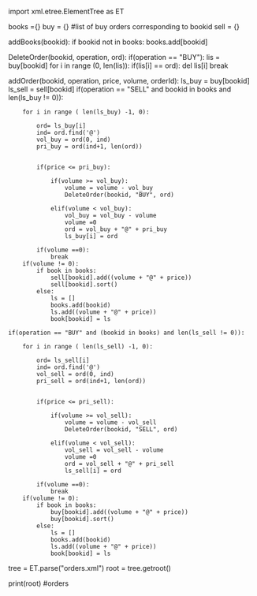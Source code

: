 import xml.etree.ElementTree as ET

books ={}
buy = {} #list of buy orders corresponding to bookid
sell = {}

addBooks(bookid):
    if bookid not in books:
            books.add[bookid]
    

DeleteOrder(bookid, operation, ord):
    if(operation == "BUY"):
        lis = buy[bookid]
        for i in range (0, len(lis)):
            if(lis[i] == ord):
                del lis[i]
                break

addOrder(bookid, operation, price, volume, orderId):
    ls_buy = buy[bookid]
    ls_sell = sell[bookid]
    if(operation == "SELL" and bookid in books and len(ls_buy != 0)):
        
        for i in range ( len(ls_buy) -1, 0):

            ord= ls_buy[i]
            ind= ord.find('@')
            vol_buy = ord(0, ind)
            pri_buy = ord(ind+1, len(ord))


            if(price <= pri_buy):

                if(volume >= vol_buy):
                    volume = volume - vol_buy
                    DeleteOrder(bookid, "BUY", ord)
                
                elif(volume < vol_buy):
                    vol_buy = vol_buy - volume
                    volume =0
                    ord = vol_buy + "@" + pri_buy
                    ls_buy[i] = ord

            if(volume ==0):
                break
        if(volume != 0):
            if book in books:
                sell[bookid].add((volume + "@" + price))
                sell[bookid].sort()
            else:
                ls = []
                books.add(bookid)
                ls.add((volume + "@" + price))
                book[bookid] = ls

    if(operation == "BUY" and (bookid in books) and len(ls_sell != 0)):
        
        for i in range ( len(ls_sell) -1, 0):

            ord= ls_sell[i]
            ind= ord.find('@')
            vol_sell = ord(0, ind)
            pri_sell = ord(ind+1, len(ord))


            if(price <= pri_sell):

                if(volume >= vol_sell):
                    volume = volume - vol_sell
                    DeleteOrder(bookid, "SELL", ord)
                
                elif(volume < vol_sell):
                    vol_sell = vol_sell - volume
                    volume =0
                    ord = vol_sell + "@" + pri_sell
                    ls_sell[i] = ord

            if(volume ==0):
                break
        if(volume != 0):
            if book in books:
                buy[bookid].add((volume + "@" + price))
                buy[bookid].sort()
            else:
                ls = []
                books.add(bookid)
                ls.add((volume + "@" + price))
                book[bookid] = ls


tree = ET.parse("orders.xml")
root = tree.getroot()

print(root) #orders
